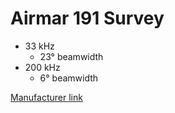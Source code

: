 Airmar 191 Survey
===
- 33 kHz
    - 23° beamwidth
- 200 kHz
    - 6° beamwidth  

[Manufacturer link](https://www.airmar.com/productdescription.html?id=134)